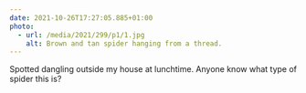 ```yaml
---
date: 2021-10-26T17:27:05.885+01:00
photo:
  - url: /media/2021/299/p1/1.jpg
    alt: Brown and tan spider hanging from a thread.
---
```


Spotted dangling outside my house at lunchtime. Anyone know what type of spider this is?
